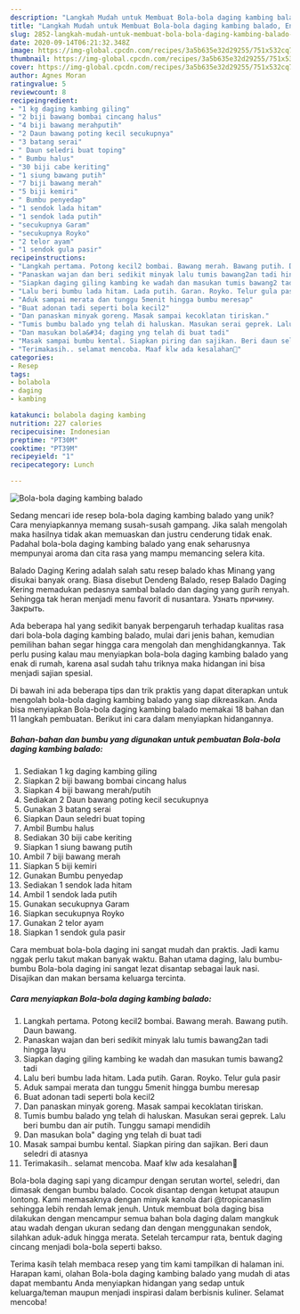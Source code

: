```yaml
---
description: "Langkah Mudah untuk Membuat Bola-bola daging kambing balado, Enak"
title: "Langkah Mudah untuk Membuat Bola-bola daging kambing balado, Enak"
slug: 2852-langkah-mudah-untuk-membuat-bola-bola-daging-kambing-balado-enak
date: 2020-09-14T06:21:32.348Z
image: https://img-global.cpcdn.com/recipes/3a5b635e32d29255/751x532cq70/bola-bola-daging-kambing-balado-foto-resep-utama.jpg
thumbnail: https://img-global.cpcdn.com/recipes/3a5b635e32d29255/751x532cq70/bola-bola-daging-kambing-balado-foto-resep-utama.jpg
cover: https://img-global.cpcdn.com/recipes/3a5b635e32d29255/751x532cq70/bola-bola-daging-kambing-balado-foto-resep-utama.jpg
author: Agnes Moran
ratingvalue: 5
reviewcount: 8
recipeingredient:
- "1 kg daging kambing giling"
- "2 biji bawang bombai cincang halus"
- "4 biji bawang merahputih"
- "2 Daun bawang poting kecil secukupnya"
- "3 batang serai"
- " Daun seledri buat toping"
- " Bumbu halus"
- "30 biji cabe keriting"
- "1 siung bawang putih"
- "7 biji bawang merah"
- "5 biji kemiri"
- " Bumbu penyedap"
- "1 sendok lada hitam"
- "1 sendok lada putih"
- "secukupnya Garam"
- "secukupnya Royko"
- "2 telor ayam"
- "1 sendok gula pasir"
recipeinstructions:
- "Langkah pertama. Potong kecil2 bombai. Bawang merah. Bawang putih. Daun bawang."
- "Panaskan wajan dan beri sedikit minyak lalu tumis bawang2an tadi hingga layu"
- "Siapkan daging giling kambing ke wadah dan masukan tumis bawang2 tadi"
- "Lalu beri bumbu lada hitam. Lada putih. Garan. Royko. Telur gula pasir"
- "Aduk sampai merata dan tunggu 5menit hingga bumbu meresap"
- "Buat adonan tadi seperti bola kecil2"
- "Dan panaskan minyak goreng. Masak sampai kecoklatan tiriskan."
- "Tumis bumbu balado yng telah di haluskan. Masukan serai geprek. Lalu beri bumbu dan air putih. Tunggu samapi mendidih"
- "Dan masukan bola&#34; daging yng telah di buat tadi"
- "Masak sampai bumbu kental. Siapkan piring dan sajikan. Beri daun seledri di atasnya"
- "Terimakasih.. selamat mencoba. Maaf klw ada kesalahan🙏"
categories:
- Resep
tags:
- bolabola
- daging
- kambing

katakunci: bolabola daging kambing 
nutrition: 227 calories
recipecuisine: Indonesian
preptime: "PT30M"
cooktime: "PT39M"
recipeyield: "1"
recipecategory: Lunch

---
```



![Bola-bola daging kambing balado](https://img-global.cpcdn.com/recipes/3a5b635e32d29255/751x532cq70/bola-bola-daging-kambing-balado-foto-resep-utama.jpg)

Sedang mencari ide resep bola-bola daging kambing balado yang unik? Cara menyiapkannya memang susah-susah gampang. Jika salah mengolah maka hasilnya tidak akan memuaskan dan justru cenderung tidak enak. Padahal bola-bola daging kambing balado yang enak seharusnya mempunyai aroma dan cita rasa yang mampu memancing selera kita.

Balado Daging Kering adalah salah satu resep balado khas Minang yang disukai banyak orang. Biasa disebut Dendeng Balado, resep Balado Daging Kering memadukan pedasnya sambal balado dan daging yang gurih renyah. Sehingga tak heran menjadi menu favorit di nusantara. Узнать причину. Закрыть.

Ada beberapa hal yang sedikit banyak berpengaruh terhadap kualitas rasa dari bola-bola daging kambing balado, mulai dari jenis bahan, kemudian pemilihan bahan segar hingga cara mengolah dan menghidangkannya. Tak perlu pusing kalau mau menyiapkan bola-bola daging kambing balado yang enak di rumah, karena asal sudah tahu triknya maka hidangan ini bisa menjadi sajian spesial.


Di bawah ini ada beberapa tips dan trik praktis yang dapat diterapkan untuk mengolah bola-bola daging kambing balado yang siap dikreasikan. Anda bisa menyiapkan Bola-bola daging kambing balado memakai 18 bahan dan 11 langkah pembuatan. Berikut ini cara dalam menyiapkan hidangannya.

<!--inarticleads1-->

##### Bahan-bahan dan bumbu yang digunakan untuk pembuatan Bola-bola daging kambing balado:

1. Sediakan 1 kg daging kambing giling
1. Siapkan 2 biji bawang bombai cincang halus
1. Siapkan 4 biji bawang merah/putih
1. Sediakan 2 Daun bawang poting kecil secukupnya
1. Gunakan 3 batang serai
1. Siapkan  Daun seledri buat toping
1. Ambil  Bumbu halus
1. Sediakan 30 biji cabe keriting
1. Siapkan 1 siung bawang putih
1. Ambil 7 biji bawang merah
1. Siapkan 5 biji kemiri
1. Gunakan  Bumbu penyedap
1. Sediakan 1 sendok lada hitam
1. Ambil 1 sendok lada putih
1. Gunakan secukupnya Garam
1. Siapkan secukupnya Royko
1. Gunakan 2 telor ayam
1. Siapkan 1 sendok gula pasir


Cara membuat bola-bola daging ini sangat mudah dan praktis. Jadi kamu nggak perlu takut makan banyak waktu. Bahan utama daging, lalu bumbu-bumbu Bola-bola daging ini sangat lezat disantap sebagai lauk nasi. Disajikan dan makan bersama keluarga tercinta. 

<!--inarticleads2-->

##### Cara menyiapkan Bola-bola daging kambing balado:

1. Langkah pertama. Potong kecil2 bombai. Bawang merah. Bawang putih. Daun bawang.
1. Panaskan wajan dan beri sedikit minyak lalu tumis bawang2an tadi hingga layu
1. Siapkan daging giling kambing ke wadah dan masukan tumis bawang2 tadi
1. Lalu beri bumbu lada hitam. Lada putih. Garan. Royko. Telur gula pasir
1. Aduk sampai merata dan tunggu 5menit hingga bumbu meresap
1. Buat adonan tadi seperti bola kecil2
1. Dan panaskan minyak goreng. Masak sampai kecoklatan tiriskan.
1. Tumis bumbu balado yng telah di haluskan. Masukan serai geprek. Lalu beri bumbu dan air putih. Tunggu samapi mendidih
1. Dan masukan bola&#34; daging yng telah di buat tadi
1. Masak sampai bumbu kental. Siapkan piring dan sajikan. Beri daun seledri di atasnya
1. Terimakasih.. selamat mencoba. Maaf klw ada kesalahan🙏


Bola-bola daging sapi yang dicampur dengan serutan wortel, seledri, dan dimasak dengan bumbu balado. Cocok disantap dengan ketupat ataupun lontong. Kami memasaknya dengan minyak kanola dari @tropicanaslim sehingga lebih rendah lemak jenuh. Untuk membuat bola daging bisa dilakukan dengan mencampur semua bahan bola daging dalam mangkuk atau wadah dengan ukuran sedang dan dengan menggunakan sendok, silahkan aduk-aduk hingga merata. Setelah tercampur rata, bentuk daging cincang menjadi bola-bola seperti bakso. 

Terima kasih telah membaca resep yang tim kami tampilkan di halaman ini. Harapan kami, olahan Bola-bola daging kambing balado yang mudah di atas dapat membantu Anda menyiapkan hidangan yang sedap untuk keluarga/teman maupun menjadi inspirasi dalam berbisnis kuliner. Selamat mencoba!
